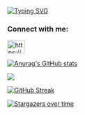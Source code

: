[![Typing SVG](https://readme-typing-svg.demolab.com?font=Fira+Code&pause=1000&center=true&vCenter=true&multiline=true&width=435&lines=Hello%EF%BD%9E;I+LIKE+CODING%EF%BC%81;%E5%BC%B7%E5%8C%96%E5%AD%A6%E7%BF%92%E3%81%AB%E5%A4%A7%E5%A5%BD%E3%81%8D%EF%BC%81;%E6%B0%B8%E8%BF%9C%E5%96%9C%E6%AC%A2%E9%B2%A8%E9%B2%A8%EF%BC%81%EF%BC%81%EF%BC%81)](https://git.io/typing-svg)

<h3 align="left">Connect with me:</h3>
<p align="left">
<a href="your link" target="blank"><img align="center" src="https://cdn.jsdelivr.net/npm/simple-icons@3.0.1/icons/linkedin.svg" alt="https://www.linkedin.com/in/ruoyu-gao/" height="30" width="40" /></a>
</p>


[![Anurag's GitHub stats](https://github-readme-stats.vercel.app/api?username=ruoyuGao)](https://github.com/anuraghazra/github-readme-stats)

![](https://komarev.com/ghpvc/?username=your-github-ruoyuGao)

[![GitHub Streak](http://github-readme-streak-stats.herokuapp.com?user=ruoyuGao&theme=dark&disable_animations=true)](https://git.io/streak-stats)

[![Stargazers over time](https://starchart.cc/Naereen/badges.svg)](https://starchart.cc/Naereen/badges)


